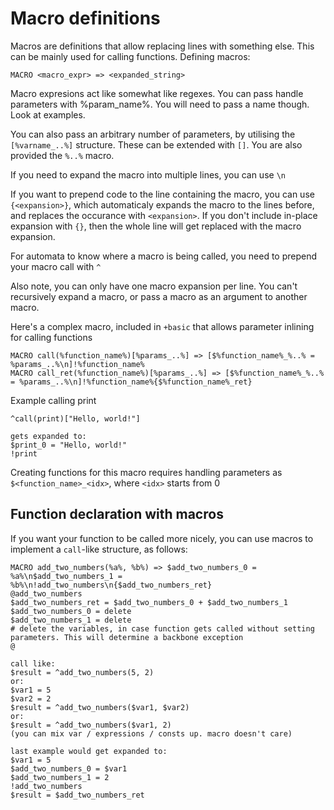 # Macro definitions
Macros are definitions that allow replacing lines with something else. This can be mainly used for calling functions.
Defining macros:
```
MACRO <macro_expr> => <expanded_string>
```
Macro expresions act like somewhat like regexes. You can pass handle parameters with %param_name%. You will need to pass a name though. Look at examples.


You can also pass an arbitrary number of parameters, by utilising the `[%varname_..%]` structure.
These can be extended with `[]`. You are also provided the `%..%` macro.

If you need to expand the macro into multiple lines, you can use `\n`

If you want to prepend code to the line containing the macro, you can use `{<expansion>}`, which automaticaly expands the macro to the lines before, and replaces the occurance with `<expansion>`. If you don't include in-place expansion with `{}`, then the whole line will get replaced with the macro expansion.

For automata to know where a macro is being called, you need to prepend your macro call with `^`

Also note, you can only have one macro expansion per line. You can't recursively expand a macro, or pass a macro as an argument to another macro.

Here's a complex macro, included in `+basic` that allows parameter inlining for calling functions
```
MACRO call(%function_name%)[%params_..%] => [$%function_name%_%..% = %params_..%\n]!%function_name%
MACRO call_ret(%function_name%)[%params_..%] => [$%function_name%_%..% = %params_..%\n]!%function_name%{$%function_name%_ret}
```
Example calling print
```
^call(print)["Hello, world!"]

gets expanded to:
$print_0 = "Hello, world!"
!print
```

Creating functions for this macro requires handling parameters as `$<function_name>_<idx>`, where `<idx>` starts from 0

## Function declaration with macros
If you want your function to be called more nicely, you can use macros to implement a `call`-like structure, as follows:
```
MACRO add_two_numbers(%a%, %b%) => $add_two_numbers_0 = %a%\n$add_two_numbers_1 = %b%\n!add_two_numbers\n{$add_two_numbers_ret}
@add_two_numbers
$add_two_numbers_ret = $add_two_numbers_0 + $add_two_numbers_1
$add_two_numbers_0 = delete
$add_two_numbers_1 = delete
# delete the variables, in case function gets called without setting parameters. This will determine a backbone exception
@

call like:
$result = ^add_two_numbers(5, 2)
or:
$var1 = 5
$var2 = 2
$result = ^add_two_numbers($var1, $var2)
or:
$result = ^add_two_numbers($var1, 2)
(you can mix var / expressions / consts up. macro doesn't care)

last example would get expanded to:
$var1 = 5
$add_two_numbers_0 = $var1
$add_two_numbers_1 = 2
!add_two_numbers
$result = $add_two_numbers_ret
```